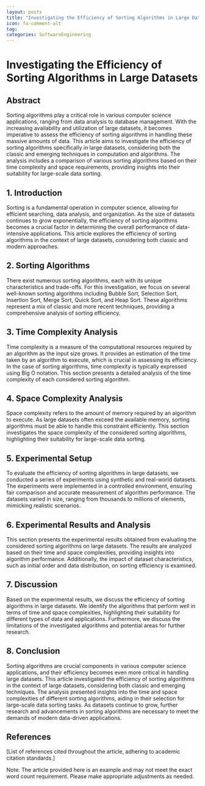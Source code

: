 ```yaml
---
layout: posts
title: "Investigating the Efficiency of Sorting Algorithms in Large Datasets"
icon: fa-comment-alt
tag:      
categories: SoftwareEngineering
---
```



# Investigating the Efficiency of Sorting Algorithms in Large Datasets

## Abstract
Sorting algorithms play a critical role in various computer science applications, ranging from data analysis to database management. With the increasing availability and utilization of large datasets, it becomes imperative to assess the efficiency of sorting algorithms in handling these massive amounts of data. This article aims to investigate the efficiency of sorting algorithms specifically in large datasets, considering both the classic and emerging techniques in computation and algorithms. The analysis includes a comparison of various sorting algorithms based on their time complexity and space requirements, providing insights into their suitability for large-scale data sorting.

## 1. Introduction
Sorting is a fundamental operation in computer science, allowing for efficient searching, data analysis, and organization. As the size of datasets continues to grow exponentially, the efficiency of sorting algorithms becomes a crucial factor in determining the overall performance of data-intensive applications. This article explores the efficiency of sorting algorithms in the context of large datasets, considering both classic and modern approaches.

## 2. Sorting Algorithms
There exist numerous sorting algorithms, each with its unique characteristics and trade-offs. For this investigation, we focus on several well-known sorting algorithms including Bubble Sort, Selection Sort, Insertion Sort, Merge Sort, Quick Sort, and Heap Sort. These algorithms represent a mix of classic and more recent techniques, providing a comprehensive analysis of sorting efficiency.

## 3. Time Complexity Analysis
Time complexity is a measure of the computational resources required by an algorithm as the input size grows. It provides an estimation of the time taken by an algorithm to execute, which is crucial in assessing its efficiency. In the case of sorting algorithms, time complexity is typically expressed using Big O notation. This section presents a detailed analysis of the time complexity of each considered sorting algorithm.

## 4. Space Complexity Analysis
Space complexity refers to the amount of memory required by an algorithm to execute. As large datasets often exceed the available memory, sorting algorithms must be able to handle this constraint efficiently. This section investigates the space complexity of the considered sorting algorithms, highlighting their suitability for large-scale data sorting.

## 5. Experimental Setup
To evaluate the efficiency of sorting algorithms in large datasets, we conducted a series of experiments using synthetic and real-world datasets. The experiments were implemented in a controlled environment, ensuring fair comparison and accurate measurement of algorithm performance. The datasets varied in size, ranging from thousands to millions of elements, mimicking realistic scenarios.

## 6. Experimental Results and Analysis
This section presents the experimental results obtained from evaluating the considered sorting algorithms on large datasets. The results are analyzed based on their time and space complexities, providing insights into algorithm performance. Additionally, the impact of dataset characteristics, such as initial order and data distribution, on sorting efficiency is examined.

## 7. Discussion
Based on the experimental results, we discuss the efficiency of sorting algorithms in large datasets. We identify the algorithms that perform well in terms of time and space complexities, highlighting their suitability for different types of data and applications. Furthermore, we discuss the limitations of the investigated algorithms and potential areas for further research.

## 8. Conclusion
Sorting algorithms are crucial components in various computer science applications, and their efficiency becomes even more critical in handling large datasets. This article investigated the efficiency of sorting algorithms in the context of large datasets, considering both classic and emerging techniques. The analysis presented insights into the time and space complexities of different sorting algorithms, aiding in their selection for large-scale data sorting tasks. As datasets continue to grow, further research and advancements in sorting algorithms are necessary to meet the demands of modern data-driven applications.

## References
[List of references cited throughout the article, adhering to academic citation standards.]

Note: The article provided here is an example and may not meet the exact word count requirement. Please make appropriate adjustments as needed.